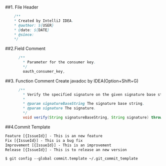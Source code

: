 ##1. File Header

```java
	/**
 	* Created by IntelliJ IDEA.
 	* @author: ${USER}
 	* @date: ${DATE}
 	* @since:
 	*/
```

##2.Field Comment

```java
	  /**
   		* Parameter for the consumer key.
   		*/
  		oauth_consumer_key, 
```

##3. Function Comment
Create javadoc by IDEA(Option+Shift+G)

```java
	  /**
   		* Verify the specified signature on the given signature base string.
   		*
   		* @param signatureBaseString The signature base string.
   		* @param signature The signature.
   		*/
  		void verify(String signatureBaseString, String signature) throws InvalidSignatureException;
```
 
##4.Commit Template

```xml
Feature [{IssueId}] - This is an new feature
Fix [{IssueId}] - This is a bug fix
Improvement [{IssueId}] - This is an improvement
Release [{IssueId}] - This is to release an new version
```

``
$ git config --global commit.template ~/.git_commit_template
``